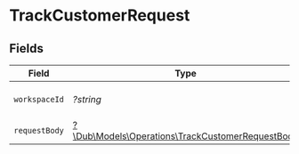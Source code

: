 # TrackCustomerRequest


## Fields

| Field                                                                                                   | Type                                                                                                    | Required                                                                                                | Description                                                                                             |
| ------------------------------------------------------------------------------------------------------- | ------------------------------------------------------------------------------------------------------- | ------------------------------------------------------------------------------------------------------- | ------------------------------------------------------------------------------------------------------- |
| `workspaceId`                                                                                           | *?string*                                                                                               | :heavy_minus_sign:                                                                                      | The ID of the workspace.                                                                                |
| `requestBody`                                                                                           | [?\Dub\Models\Operations\TrackCustomerRequestBody](../../Models/Operations/TrackCustomerRequestBody.md) | :heavy_minus_sign:                                                                                      | N/A                                                                                                     |
